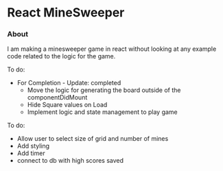 # React MineSweeper

### About

I am making a minesweeper game in react without looking at any example code related to the logic for the game.


To do:

- For Completion - Update: completed
  - Move the logic for generating the board outside of the componentDidMount
  - Hide Square values on Load
  - Implement logic and state management to play game


To do:
  - Allow user to select size of grid and number of mines
  - Add styling
  - Add timer
  - connect to db with high scores saved
